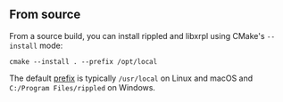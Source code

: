 ## From source

From a source build, you can install rippled and libxrpl using CMake's
`--install` mode:

```
cmake --install . --prefix /opt/local
```

The default [prefix][1] is typically `/usr/local` on Linux and macOS and
`C:/Program Files/rippled` on Windows.

[1]: https://cmake.org/cmake/help/latest/variable/CMAKE_INSTALL_PREFIX.html
